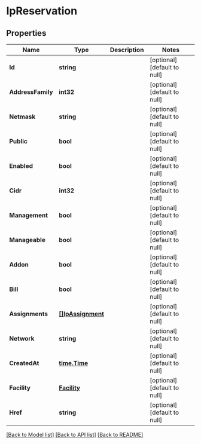 # IpReservation

## Properties
Name | Type | Description | Notes
------------ | ------------- | ------------- | -------------
**Id** | **string** |  | [optional] [default to null]
**AddressFamily** | **int32** |  | [optional] [default to null]
**Netmask** | **string** |  | [optional] [default to null]
**Public** | **bool** |  | [optional] [default to null]
**Enabled** | **bool** |  | [optional] [default to null]
**Cidr** | **int32** |  | [optional] [default to null]
**Management** | **bool** |  | [optional] [default to null]
**Manageable** | **bool** |  | [optional] [default to null]
**Addon** | **bool** |  | [optional] [default to null]
**Bill** | **bool** |  | [optional] [default to null]
**Assignments** | [**[]IpAssignment**](IPAssignment.md) |  | [optional] [default to null]
**Network** | **string** |  | [optional] [default to null]
**CreatedAt** | [**time.Time**](time.Time.md) |  | [optional] [default to null]
**Facility** | [**Facility**](Facility.md) |  | [optional] [default to null]
**Href** | **string** |  | [optional] [default to null]

[[Back to Model list]](../README.md#documentation-for-models) [[Back to API list]](../README.md#documentation-for-api-endpoints) [[Back to README]](../README.md)


